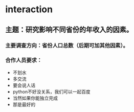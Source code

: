 # interaction

## 主题：研究影响不同省份的年收入的因素。
### 主要调查方向：省份人口总数（后期可加其他因素）。

### 合作人员要求：
- 不划水
- 多交流
- 要会说人话
- python不好没关系，我们可以一起百度
- 当然如果你能独立完成
- 那是最好的